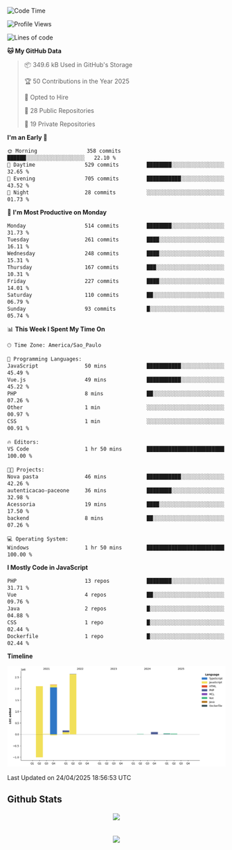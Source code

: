  
<!--START_SECTION:waka-->
![Code Time](http://img.shields.io/badge/Code%20Time-1%2C866%20hrs%2049%20mins-blue)

![Profile Views](http://img.shields.io/badge/Profile%20Views-3-blue)

![Lines of code](https://img.shields.io/badge/From%20Hello%20World%20I%27ve%20Written-7.2%20million%20lines%20of%20code-blue)

**🐱 My GitHub Data** 

> 📦 349.6 kB Used in GitHub's Storage 
 > 
> 🏆 50 Contributions in the Year 2025
 > 
> 💼 Opted to Hire
 > 
> 📜 28 Public Repositories 
 > 
> 🔑 19 Private Repositories 
 > 
**I'm an Early 🐤** 

```text
🌞 Morning                358 commits         ██████░░░░░░░░░░░░░░░░░░░   22.10 % 
🌆 Daytime                529 commits         ████████░░░░░░░░░░░░░░░░░   32.65 % 
🌃 Evening                705 commits         ███████████░░░░░░░░░░░░░░   43.52 % 
🌙 Night                  28 commits          ░░░░░░░░░░░░░░░░░░░░░░░░░   01.73 % 
```
📅 **I'm Most Productive on Monday** 

```text
Monday                   514 commits         ████████░░░░░░░░░░░░░░░░░   31.73 % 
Tuesday                  261 commits         ████░░░░░░░░░░░░░░░░░░░░░   16.11 % 
Wednesday                248 commits         ████░░░░░░░░░░░░░░░░░░░░░   15.31 % 
Thursday                 167 commits         ███░░░░░░░░░░░░░░░░░░░░░░   10.31 % 
Friday                   227 commits         ████░░░░░░░░░░░░░░░░░░░░░   14.01 % 
Saturday                 110 commits         ██░░░░░░░░░░░░░░░░░░░░░░░   06.79 % 
Sunday                   93 commits          █░░░░░░░░░░░░░░░░░░░░░░░░   05.74 % 
```


📊 **This Week I Spent My Time On** 

```text
🕑︎ Time Zone: America/Sao_Paulo

💬 Programming Languages: 
JavaScript               50 mins             ███████████░░░░░░░░░░░░░░   45.49 % 
Vue.js                   49 mins             ███████████░░░░░░░░░░░░░░   45.22 % 
PHP                      8 mins              ██░░░░░░░░░░░░░░░░░░░░░░░   07.26 % 
Other                    1 min               ░░░░░░░░░░░░░░░░░░░░░░░░░   00.97 % 
CSS                      1 min               ░░░░░░░░░░░░░░░░░░░░░░░░░   00.91 % 

🔥 Editors: 
VS Code                  1 hr 50 mins        █████████████████████████   100.00 % 

🐱‍💻 Projects: 
Nova pasta               46 mins             ███████████░░░░░░░░░░░░░░   42.26 % 
autenticacao-paceone     36 mins             ████████░░░░░░░░░░░░░░░░░   32.98 % 
Acessoria                19 mins             ████░░░░░░░░░░░░░░░░░░░░░   17.50 % 
backend                  8 mins              ██░░░░░░░░░░░░░░░░░░░░░░░   07.26 % 

💻 Operating System: 
Windows                  1 hr 50 mins        █████████████████████████   100.00 % 
```

**I Mostly Code in JavaScript** 

```text
PHP                      13 repos            ████████░░░░░░░░░░░░░░░░░   31.71 % 
Vue                      4 repos             ██░░░░░░░░░░░░░░░░░░░░░░░   09.76 % 
Java                     2 repos             █░░░░░░░░░░░░░░░░░░░░░░░░   04.88 % 
CSS                      1 repo              █░░░░░░░░░░░░░░░░░░░░░░░░   02.44 % 
Dockerfile               1 repo              █░░░░░░░░░░░░░░░░░░░░░░░░   02.44 % 
```



**Timeline**

![Lines of Code chart](https://raw.githubusercontent.com/MaueDev/MaueDev/main/assets/bar_graph.png)


 Last Updated on 24/04/2025 18:56:53 UTC
<!--END_SECTION:waka-->

## Github Stats  
<div align="center"><img src="https://github-readme-stats.vercel.app/api/top-langs/?username=MaueDev&hide_border=true&layout=compact" align="center" /></div>  

<br/>  

<br/>  

<div align="center">
<img src="https://komarev.com/ghpvc/?username=MaueDev&&style=flat-square" align="center" />
</div>  
  
